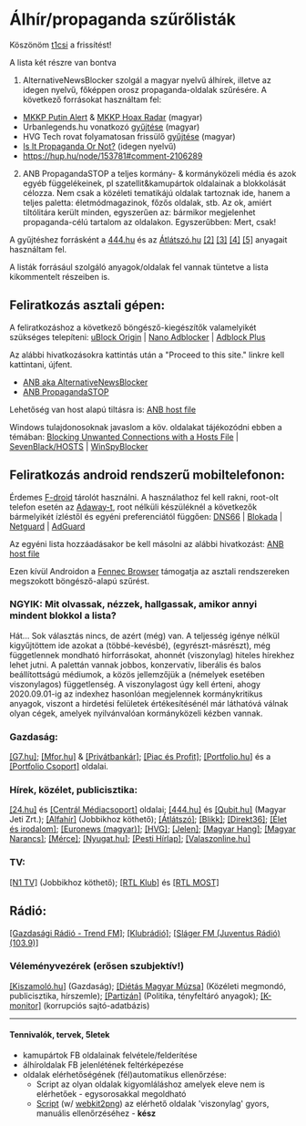 # Álhír/propaganda szűrőlisták

Köszönöm [t1csi](https://github.com/t1csi/alternativenewsblocker) a frissítést!  

A lista két részre van bontva
1. AlternativeNewsBlocker szolgál a magyar nyelvű álhírek, illetve az idegen nyelvű, főképpen orosz propaganda-oldalak szűrésére.
A következő forrásokat használtam fel:
- [MKKP Putin Alert](https://ketfarkukutya.com/?p=505) & [MKKP Hoax Radar](http://ketfarkukutya.com/?p=9742) (magyar) 
- Urbanlegends.hu vonatkozó [gyűjtése](https://www.urbanlegends.hu/2018/01/megteveszto_atveros_magyar_oldalak_kamuhirek_lista_2018/) (magyar)
- HVG Tech rovat folyamatosan frissülő [gyűjtése](https://hvg.hu/tudomany/20150119_atveros_weboldalak) (magyar)
- [Is It Propaganda Or Not?](http://www.propornot.com/p/the-list.html) (idegen nyelvű)
- https://hup.hu/node/153781#comment-2106289

2. ANB PropagandaSTOP a teljes kormány- & kormányközeli média és azok egyéb függelékeinek, pl szatellit&kamupártok oldalainak a blokkolását célozza. Nem csak a közéleti tematikájú oldalak tartoznak ide, hanem a teljes paletta: életmódmagazinok, főzős oldalak, stb. Az ok, amiért tiltólitára került minden, egyszerűen az: bármikor megjelenhet propaganda-célú tartalom az oldalakon. Egyszerűbben: Mert, csak!

A gyűjtéshez forrásként a [444.hu](https://tldr.444.hu/2017/05/18/fideszmedia) és az [Átlátszó.hu](https://adatujsagiras.atlatszo.hu/2018/01/11/fedezze-fel-a-kormanykozeli-mediabirodalmat/) [[2]](https://atlatszo.hu/2018/03/21/itt-a-lista-olvasoink-szerint-ezek-a-kamupartok-csaltak-az-alairasaikkal/) [[3]](https://atlatszo.hu/2020/08/07/grafikonokon-es-diagramokon-mutatjuk-hogyan-alakult-at-a-magyar-media-az-elmult-tiz-evben/) [[4]](https://atlo.team/media2020/) [[5]](https://atlo.team/igy-nez-ki-a-kormanyparti-hirmedia/) anyagait használtam fel.

A listák forrásául szolgáló anyagok/oldalak fel vannak tüntetve a lista kikommentelt részeiben is. 

## Feliratkozás asztali gépen:
A feliratkozáshoz a következő böngésző-kiegészítők valamelyikét szükséges telepíteni:
[uBlock Origin](https://github.com/gorhill/uBlock) | [Nano Adblocker](https://github.com/NanoAdblocker/NanoCore#nano-adblocker-core) | [Adblock Plus](https://adblockplus.org/)

Az alábbi hivatkozásokra kattintás után a "Proceed to this site." linkre kell kattintani, újfent.
- [ANB aka AlternativeNewsBlocker](https://preview.tinyurl.com/t1csiAltNewsBlk)
- [ANB PropagandaSTOP](https://preview.tinyurl.com/t1csiPropSTOP) 

Lehetőség van host alapú tiltásra is: [ANB host file](https://raw.githubusercontent.com/t1csi/alternativenewsblocker/master/hosts.txt)

Windows tulajdonosoknak javaslom a köv. oldalakat tájékozódni ebben a témában: [Blocking Unwanted Connections with a Hosts File](http://winhelp2002.mvps.org/hosts.htm) | [SevenBlack/HOSTS](https://github.com/StevenBlack/hosts) | [WinSpyBlocker](https://github.com/winspyblocker)

## Feliratkozás android rendszerű mobiltelefonon:
Érdemes [F-droid](https://f-droid.org) tárolót használni. A használathoz fel kell rakni, root-olt telefon esetén az [Adaway-t](https://f-droid.org/en/packages/org.adaway/), root nélküli készüléknél a következők bármelyikét ízléstől és egyéni preferenciától függően: [DNS66](https://f-droid.org/en/packages/org.jak_linux.dns66/) | [Blokada](https://f-droid.org/en/packages/org.blokada.alarm/) | [Netguard](https://f-droid.org/en/packages/eu.faircode.netguard/) | [AdGuard](https://f-droid.org/en/packages/com.adguard.android.contentblocker/)

Az egyéni lista hozzáadásakor be kell másolni az alábbi hivatkozást:
[ANB host file](https://raw.githubusercontent.com/t1csi/alternativenewsblocker/master/hosts.txt)

Ezen kívül Androidon a [Fennec Browser](https://f-droid.org/en/packages/org.mozilla.fennec_fdroid/) támogatja az asztali rendszereken megszokott böngésző-alapú szűrést.

### NGYIK: Mit olvassak, nézzek, hallgassak, amikor annyi mindent blokkol a lista?
Hát... Sok választás nincs, de azért (még) van. A teljesség igénye nélkül kigyűjtöttem ide azokat a (többé-kevésbé), (egyrészt-másrészt), még függetlennek mondható hírforrásokat, ahonnét (viszonylag) hiteles hírekhez lehet jutni. A palettán vannak jobbos, konzervatív, liberális és balos beállítottságú médiumok, a közös jellemzőjük a (némelyek esetében viszonylagos) függetlenség. A viszonylagost úgy kell érteni, ahogy 2020.09.01-ig az indexhez hasonlóan megjelennek kormánykritikus anyagok, viszont a hirdetési felületek értékesítésénél már láthatóvá válnak olyan cégek, amelyek nyilvánvalóan kormányközeli kézben vannak. 
### Gazdaság:
[[G7.hu]](https://g7.hu/); [[Mfor.hu]](https://mfor.hu) & [[Privátbankár]](https://privatbankar.hu/); [[Piac és Profit]](https://piacesprofit.hu/); [[Portfolio.hu]](https://www.portfolio.hu/) és a [[Portfolio Csoport]](https://portfoliocsoport.hu/) oldalai.
### Hírek, közélet, publicisztika:
[[24.hu]](https://24.hu/) és [[Centrál Médiacsoport]](https://centralmediacsoport.hu/) oldalai; [[444.hu]](https://444.hu) és [[Qubit.hu]](https://qubit.hu/) (Magyar Jeti Zrt.); [[Alfahír]](https://alfahir.hu) (Jobbikhoz köthető); [[Átlátszó]](https://atlatszo.hu/); [[Blikk]](https://www.blikk.hu/); [[Direkt36]](https://www.direkt36.hu/); [[Élet és irodalom]](https://www.es.hu/); [[Euronews (magyar)]](https://hu.euronews.com/); [[HVG]](https://hvg.hu/); [[Jelen]](https://jelen.media/); [[Magyar Hang]](https://hang.hu/); [[Magyar Narancs]](https://magyarnarancs.hu/); [[Mérce]](https://merce.hu/); [[Nyugat.hu]](https://www.nyugat.hu/); [[Pesti Hírlap]](https://pestihirlap.hu/); [[Valaszonline.hu]](https://www.valaszonline.hu/)
### TV:
[[N1 TV]](https://www.n1tv.hu/) (Jobbikhoz köthető); [[RTL Klub]](https://rtl.hu/) és [[RTL MOST]](https://www.rtlmost.hu/)
## Rádió:
[[Gazdasági Rádió - Trend FM]](https://trendfm.hu/); [[Klubrádió]](https://www.klubradio.hu/); [[Sláger FM (Juventus Rádió) (103.9)]](https://www.slagerfm.hu/)
### Véleményvezérek (erősen szubjektív!)
[[Kiszamoló.hu]](https://kiszamolo.hu/) (Gazdaság); [[Diétás Magyar Múzsa]](https://www.facebook.com/dmagyarmuzsa/) (Közéleti megmondó, publicisztika, hírszemle); [[Partizán]](https://www.youtube.com/channel/UCEFpEvuosfPGlV1VyUF6QOA) (Politika, tényfeltáró anyagok); [[K-monitor]](https://k-monitor.hu/hirek) (korrupciós sajtó-adatbázis)
____________________________________________________________________
#### Tennivalók, tervek, 5letek
* kamupártok FB oldalainak felvétele/felderítése
* álhíroldalak FB jelenlétének feltérképezése
* oldalak elérhetőségének (fél)automatikus ellenőrzése:
  * Script az olyan oldalak kigyomláláshoz amelyek eleve nem is elérhetőek - egysorosakkal megoldható
  * [Script](https://raw.githubusercontent.com/t1csi/alternativenewsblocker/master/capture-screenshots.sh) (w/ [webkit2png](http://www.paulhammond.org/webkit2png/)) az elérhető oldalak 'viszonylag' gyors, manuális ellenőrzéséhez - **kész**
